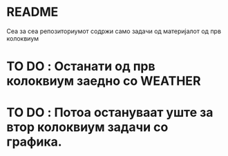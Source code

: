 # README

Сеа за сеа репозиториумот содржи само задачи од материјалот од прв колоквиум
# TO DO : Останати од прв колоквиум заедно со WEATHER
# TO DO : Потоа остануваат уште за втор колоквиум задачи со графика.

